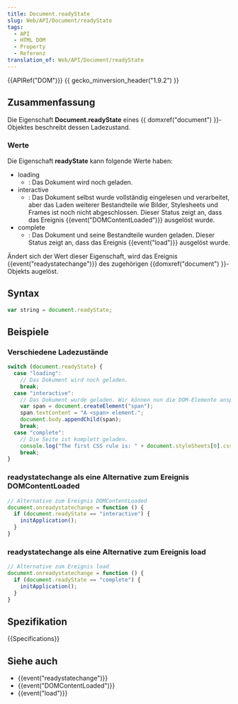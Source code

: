 ```yaml
---
title: Document.readyState
slug: Web/API/Document/readyState
tags:
  - API
  - HTML DOM
  - Property
  - Referenz
translation_of: Web/API/Document/readyState
---
```

{{APIRef("DOM")}} {{ gecko_minversion_header("1.9.2") }}

## Zusammenfassung

Die Eigenschaft **Document.readyState** eines {{ domxref("document") }}-Objektes beschreibt dessen Ladezustand.

### Werte

Die Eigenschaft **readyState** kann folgende Werte haben:

- loading
  - : Das Dokument wird noch geladen.
- interactive
  - : Das Dokument selbst wurde vollständig eingelesen und verarbeitet, aber das Laden weiterer Bestandteile wie Bilder, Stylesheets und Frames ist noch nicht abgeschlossen.
    Dieser Status zeigt an, dass das Ereignis {{event("DOMContentLoaded")}} ausgelöst wurde.
- complete
  - : Das Dokument und seine Bestandteile wurden geladen.
    Dieser Status zeigt an, dass das Ereignis {{event("load")}} ausgelöst wurde.

Ändert sich der Wert dieser Eigenschaft, wird das Ereignis {{event("readystatechange")}} des zugehörigen {{domxref("document") }}-Objekts augelöst.

## Syntax

```js
var string = document.readyState;
```

## Beispiele

### Verschiedene Ladezustände

```js
switch (document.readyState) {
  case "loading":
    // Das Dokument wird noch geladen.
    break;
  case "interactive":
    // Das Dokument wurde geladen. Wir können nun die DOM-Elemente ansprechen.
    var span = document.createElement("span");
    span.textContent = "A <span> element.";
    document.body.appendChild(span);
    break;
  case "complete":
    // Die Seite ist komplett geladen.
    console.log("The first CSS rule is: " + document.styleSheets[0].cssRules[0].cssText);
    break;
}
```

### readystatechange als eine Alternative zum Ereignis DOMContentLoaded

```js
// Alternative zum Ereignis DOMContentLoaded
document.onreadystatechange = function () {
  if (document.readyState == "interactive") {
    initApplication();
  }
}
```

### readystatechange als eine Alternative zum Ereignis load

```js
// Alternative zum Ereignis load
document.onreadystatechange = function () {
  if (document.readyState == "complete") {
    initApplication();
  }
}
```

## Spezifikation

{{Specifications}}

## Siehe auch

- {{event("readystatechange")}}
- {{event("DOMContentLoaded")}}
- {{event("load")}}
